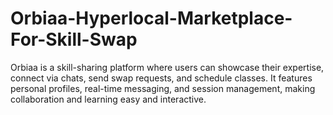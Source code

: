 # Orbiaa-Hyperlocal-Marketplace-For-Skill-Swap
Orbiaa is a skill-sharing platform where users can showcase their expertise, connect via chats, send swap requests, and schedule classes. It features personal profiles, real-time messaging, and session management, making collaboration and learning easy and interactive.
